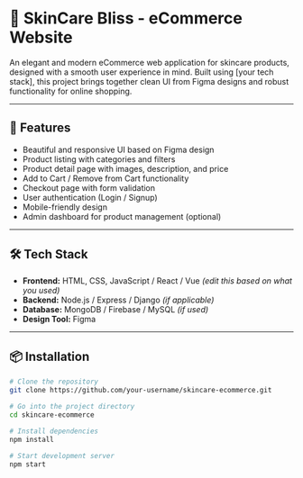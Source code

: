 # 🌿 SkinCare Bliss - eCommerce Website

An elegant and modern eCommerce web application for skincare products, designed with a smooth user experience in mind. Built using [your tech stack], this project brings together clean UI from Figma designs and robust functionality for online shopping.

---

## 🧴 Features

- Beautiful and responsive UI based on Figma design
- Product listing with categories and filters
- Product detail page with images, description, and price
- Add to Cart / Remove from Cart functionality
- Checkout page with form validation
- User authentication (Login / Signup)
- Mobile-friendly design
- Admin dashboard for product management (optional)

---

## 🛠️ Tech Stack

- **Frontend:** HTML, CSS, JavaScript / React / Vue *(edit this based on what you used)*
- **Backend:** Node.js / Express / Django *(if applicable)*
- **Database:** MongoDB / Firebase / MySQL *(if used)*
- **Design Tool:** Figma

---

## 📦 Installation

```bash
# Clone the repository
git clone https://github.com/your-username/skincare-ecommerce.git

# Go into the project directory
cd skincare-ecommerce

# Install dependencies
npm install

# Start development server
npm start
